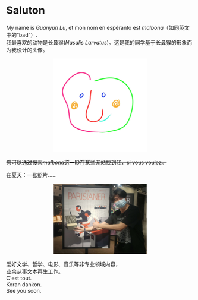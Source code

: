 # Saluton

My name is *Guanyun Lu*, et mon nom en espéranto est *malbona*（如同英文中的“bad”）.  
我最喜欢的动物是长鼻猴(*Nasalis Larvatus*)。这是我的同学基于长鼻猴的形象而为我设计的头像。

<div align="center">
<img src="assets/avatar.jpg" alt="avatar" width="50%"/>
</div>

~~您可以通过搜索*malbona*这一ID在某些网站找到我，si vous voulez。~~

在夏天：一张照片……  

<div align="center">
<img src="assets/portrait.jpg" alt="à l'été : un photo..." width="50%"/>
</div>

爱好文学、哲学、电影、音乐等非专业领域内容，  
业余从事文本再生工作。  
C'est tout.  
Koran dankon.  
See you soon.
